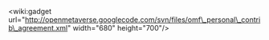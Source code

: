 &lt;wiki:gadget url="http://openmetaverse.googlecode.com/svn/files/omf\_personal\_contrib\_agreement.xml" width="680" height="700"/&gt;